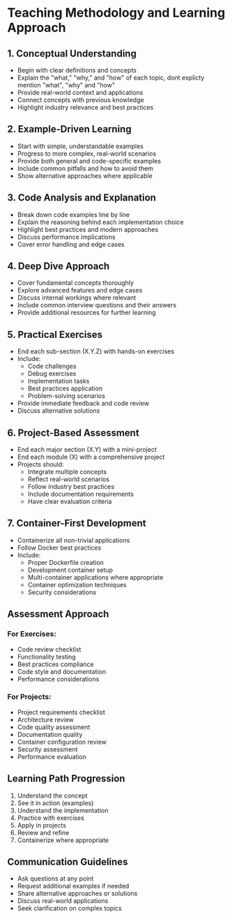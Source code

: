 # Teaching Methodology and Learning Approach

## 1. Conceptual Understanding
- Begin with clear definitions and concepts
- Explain the "what," "why," and "how" of each topic, dont explicty mention "what", "why" and "how"
- Provide real-world context and applications
- Connect concepts with previous knowledge
- Highlight industry relevance and best practices

## 2. Example-Driven Learning
- Start with simple, understandable examples
- Progress to more complex, real-world scenarios
- Provide both general and code-specific examples
- Include common pitfalls and how to avoid them
- Show alternative approaches where applicable

## 3. Code Analysis and Explanation
- Break down code examples line by line
- Explain the reasoning behind each implementation choice
- Highlight best practices and modern approaches
- Discuss performance implications
- Cover error handling and edge cases

## 4. Deep Dive Approach
- Cover fundamental concepts thoroughly
- Explore advanced features and edge cases
- Discuss internal workings where relevant
- Include common interview questions and their answers
- Provide additional resources for further learning

## 5. Practical Exercises
- End each sub-section (X.Y.Z) with hands-on exercises
- Include:
  * Code challenges
  * Debug exercises
  * Implementation tasks
  * Best practices application
  * Problem-solving scenarios
- Provide immediate feedback and code review
- Discuss alternative solutions

## 6. Project-Based Assessment
- End each major section (X.Y) with a mini-project
- End each module (X) with a comprehensive project
- Projects should:
  * Integrate multiple concepts
  * Reflect real-world scenarios
  * Follow industry best practices
  * Include documentation requirements
  * Have clear evaluation criteria

## 7. Container-First Development
- Containerize all non-trivial applications
- Follow Docker best practices
- Include:
  * Proper Dockerfile creation
  * Development container setup
  * Multi-container applications where appropriate
  * Container optimization techniques
  * Security considerations

## Assessment Approach
### For Exercises:
- Code review checklist
- Functionality testing
- Best practices compliance
- Code style and documentation
- Performance considerations

### For Projects:
- Project requirements checklist
- Architecture review
- Code quality assessment
- Documentation quality
- Container configuration review
- Security assessment
- Performance evaluation

## Learning Path Progression
1. Understand the concept
2. See it in action (examples)
3. Understand the implementation
4. Practice with exercises
5. Apply in projects
6. Review and refine
7. Containerize where appropriate

## Communication Guidelines
- Ask questions at any point
- Request additional examples if needed
- Share alternative approaches or solutions
- Discuss real-world applications
- Seek clarification on complex topics